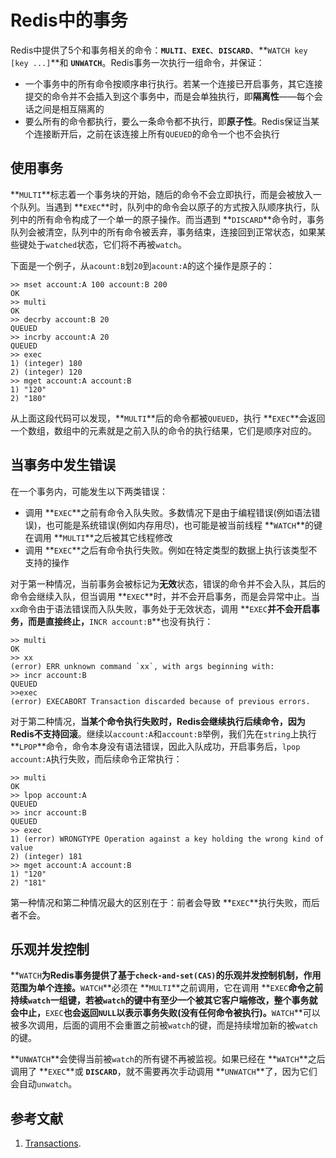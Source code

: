 # Redis中的事务
Redis中提供了5个和事务相关的命令：**`MULTI`**、**`EXEC`**、**`DISCARD`**、**`WATCH key [key ...]`**和 **`UNWATCH`**。Redis事务一次执行一组命令，并保证：
* 一个事务中的所有命令按顺序串行执行。若某一个连接已开启事务，其它连接提交的命令并不会插入到这个事务中，而是会单独执行，即**隔离性**——每个会话之间是相互隔离的
* 要么所有的命令都执行，要么一条命令都不执行，即**原子性**。Redis保证当某个连接断开后，之前在该连接上所有`QUEUED`的命令一个也不会执行

## 使用事务
**`MULTI`**标志着一个事务块的开始，随后的命令不会立即执行，而是会被放入一个队列。当遇到 **`EXEC`**时，队列中的命令会以原子的方式按入队顺序执行，队列中的所有命令构成了一个单一的原子操作。而当遇到 **`DISCARD`**命令时，事务队列会被清空，队列中的所有命令被丢弃，事务结束，连接回到正常状态，如果某些键处于`watched`状态，它们将不再被`watch`。

下面是一个例子，从`acount:B`划`20`到`acount:A`的这个操作是原子的：
```Redis
>> mset account:A 100 account:B 200
OK
>> multi
OK
>> decrby account:B 20
QUEUED
>> incrby account:A 20
QUEUED
>> exec
1) (integer) 180
2) (integer) 120
>> mget account:A account:B
1) "120"
2) "180"
```
从上面这段代码可以发现，**`MULTI`**后的命令都被`QUEUED`，执行 **`EXEC`**会返回一个数组，数组中的元素就是之前入队的命令的执行结果，它们是顺序对应的。

## 当事务中发生错误
在一个事务内，可能发生以下两类错误：
* 调用 **`EXEC`**之前有命令入队失败。多数情况下是由于编程错误(例如语法错误)，也可能是系统错误(例如内存用尽)，也可能是被当前线程 **`WATCH`**的键在调用 **`MULTI`**之后被其它线程修改
* 调用 **`EXEC`**之后有命令执行失败。例如在特定类型的数据上执行该类型不支持的操作

对于第一种情况，当前事务会被标记为**无效**状态，错误的命令并不会入队，其后的命令会继续入队，但当调用 **`EXEC`**时，并不会开启事务，而是会异常中止。当`xx`命令由于语法错误而入队失败，事务处于无效状态，调用 **`EXEC`**并不会开启事务，而是直接终止，**`INCR account:B`**也没有执行：
```Redis
>> multi
OK
>> xx
(error) ERR unknown command `xx`, with args beginning with:
>> incr account:B
QUEUED
>>exec
(error) EXECABORT Transaction discarded because of previous errors.
```

对于第二种情况，**当某个命令执行失败时，Redis会继续执行后续命令，因为Redis不支持回滚**。继续以`account:A`和`account:B`举例，我们先在`string`上执行 **`LPOP`**命令，命令本身没有语法错误，因此入队成功，开启事务后，`lpop account:A`执行失败，而后续命令正常执行：
```Redis
>> multi
OK
>> lpop account:A
QUEUED
>> incr account:B
QUEUED
>> exec
1) (error) WRONGTYPE Operation against a key holding the wrong kind of value
2) (integer) 181
>> mget account:A account:B
1) "120"
2) "181"
```

第一种情况和第二种情况最大的区别在于：前者会导致 **`EXEC`**执行失败，而后者不会。

## 乐观并发控制
**`WATCH`**为Redis事务提供了基于`check-and-set(CAS)`的乐观并发控制机制，作用范围为单个连接。**`WATCH`**必须在 **`MULTI`**之前调用，它在调用 **`EXEC`**命令之前持续`watch`一组键，若被`watch`的键中有至少一个被其它客户端修改，整个事务就会中止，**`EXEC`**也会返回`NULL`以表示事务失败(没有任何命令被执行)。**`WATCH`**可以被多次调用，后面的调用不会重置之前被`watch`的键，而是持续增加新的被`watch`的键。

**`UNWATCH`**会使得当前被`watch`的所有键不再被监视。如果已经在 **`WATCH`**之后调用了 **`EXEC`**或 **`DISCARD`**，就不需要再次手动调用 **`UNWATCH`**了，因为它们会自动`unwatch`。

## 参考文献
1. [Transactions](https://redis.io/topics/transactions).